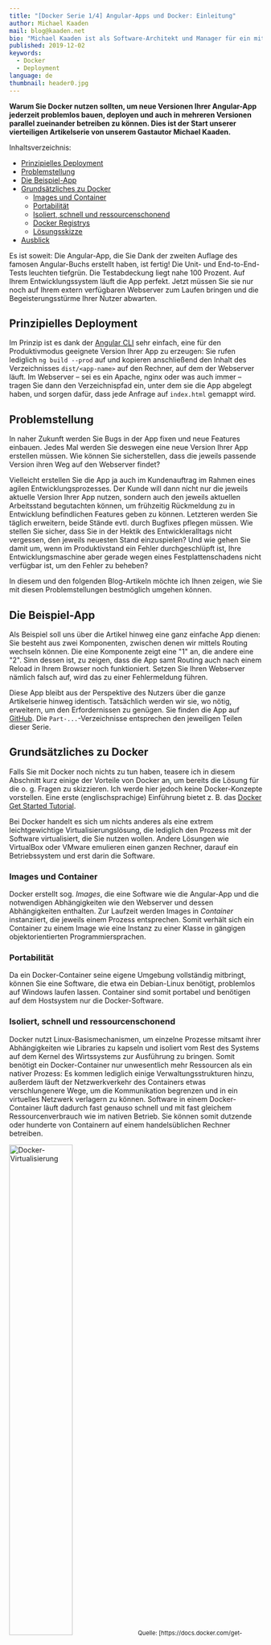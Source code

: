 ```yaml
---
title: "[Docker Serie 1/4] Angular-Apps und Docker: Einleitung"
author: Michael Kaaden
mail: blog@kaaden.net
bio: "Michael Kaaden ist als Software-Architekt und Manager für ein mittelständisches Unternehmen in Nürnberg tätig. Dort ist er für die technische Seite einer Cloud-Produktline verantwortlich. In dieser Eigenschaft kümmert er sich trotz seiner grundsätzlichen Affinität zu Angular nicht nur um Frontends, sondern neben der Gesamtarchitektur unter anderem auch um APIs, Backends, Datenbanken sowie Software-Entwicklungs- und Build-Prozesse. Wenn er in seiner Freizeit nicht gerade mit seiner Familie unterwegs ist, Full-Stack Developer spielt oder seine Nase in neue Technologien steckt, versucht er, seinen Laufstil zu verbessern und endlich den für ihn perfekten Fotoapparat zu finden."
published: 2019-12-02
keywords:
  - Docker
  - Deployment
language: de
thumbnail: header0.jpg
---
```


**Warum Sie Docker nutzen sollten, um neue Versionen Ihrer Angular-App jederzeit problemlos bauen, deployen und auch in mehreren Versionen parallel zueinander betreiben zu können.
Dies ist der Start unserer vierteiligen Artikelserie von unserem Gastautor Michael Kaaden.**

Inhaltsverzeichnis:

- [Prinzipielles Deployment](/blog/2019-12-docker0-intro#prinzipielles-deployment)
- [Problemstellung](/blog/2019-12-docker0-intro#problemstellung)
- [Die Beispiel-App](/blog/2019-12-docker0-intro#die-beispiel-app)
- [Grundsätzliches zu Docker](/blog/2019-12-docker0-intro#grundsaetzliches-zu-docker)
  - [Images und Container](/blog/2019-12-docker0-intro#images-und-container)
  - [Portabilität](/blog/2019-12-docker0-intro#portabilitaet)
  - [Isoliert, schnell und ressourcenschonend](/blog/2019-12-docker0-intro#isoliert-schnell-und-ressourcenschonend)
  - [Docker Registrys](/blog/2019-12-docker0-intro#docker-registrys)
  - [Lösungsskizze](/blog/2019-12-docker0-intro#loesungsskizze)
- [Ausblick](/blog/2019-12-docker0-intro#ausblick)

Es ist soweit: Die Angular-App, die Sie Dank der zweiten Auflage des famosen Angular-Buchs erstellt haben, ist fertig!
Die Unit- und End-to-End-Tests leuchten tiefgrün.
Die Testabdeckung liegt nahe 100 Prozent. Auf Ihrem Entwicklungssystem läuft die App perfekt.
Jetzt müssen Sie sie nur noch auf Ihrem extern verfügbaren Webserver zum Laufen bringen und die Begeisterungsstürme Ihrer Nutzer abwarten.

## Prinzipielles Deployment

Im Prinzip ist es dank der [Angular CLI](https://cli.angular.io/) sehr einfach, eine für den Produktivmodus geeignete Version Ihrer App zu erzeugen: Sie rufen lediglich `ng build --prod` auf und kopieren anschließend den Inhalt des Verzeichnisses `dist/<app-name>` auf den Rechner, auf dem der Webserver läuft.
Im Webserver – sei es ein Apache, nginx oder was auch immer – tragen Sie dann den Verzeichnispfad ein, unter dem sie die App abgelegt haben, und sorgen dafür, dass jede Anfrage auf `index.html` gemappt wird.

## Problemstellung

In naher Zukunft werden Sie Bugs in der App fixen und neue Features einbauen.
Jedes Mal werden Sie deswegen eine neue Version Ihrer App erstellen müssen.
Wie können Sie sicherstellen, dass die jeweils passende Version ihren Weg auf den Webserver findet?

Vielleicht erstellen Sie die App ja auch im Kundenauftrag im Rahmen eines agilen Entwicklungsprozesses.
Der Kunde will dann nicht nur die jeweils aktuelle Version Ihrer App nutzen, sondern auch den jeweils aktuellen Arbeitsstand begutachten können, um frühzeitig Rückmeldung zu in Entwicklung befindlichen Features geben zu können.
Letzteren werden Sie täglich erweitern, beide Stände evtl. durch Bugfixes pflegen müssen.
Wie stellen Sie sicher, dass Sie in der Hektik des Entwickleralltags nicht vergessen, den jeweils neuesten Stand einzuspielen?
Und wie gehen Sie damit um, wenn im Produktivstand ein Fehler durchgeschlüpft ist, Ihre Entwicklungsmaschine aber gerade wegen eines Festplattenschadens nicht verfügbar ist, um den Fehler zu beheben?

In diesem und den folgenden Blog-Artikeln möchte ich Ihnen zeigen, wie Sie mit diesen Problemstellungen bestmöglich umgehen können.

## Die Beispiel-App

Als Beispiel soll uns über die Artikel hinweg eine ganz einfache App dienen: Sie besteht aus zwei Komponenten, zwischen denen wir mittels Routing wechseln können. Die eine Komponente zeigt eine "1" an, die andere eine "2". Sinn dessen ist, zu zeigen, dass die App samt Routing auch nach einem Reload in Ihrem Browser noch funktioniert. Setzen Sie Ihren Webserver nämlich falsch auf, wird das zu einer Fehlermeldung führen.

Diese App bleibt aus der Perspektive des Nutzers über die ganze Artikelserie hinweg identisch. Tatsächlich werden wir sie, wo nötig, erweitern, um den Erfordernissen zu genügen. Sie finden die App auf [GitHub](https://github.com/MichaelKaaden/dockerized-app). Die `Part-...`-Verzeichnisse entsprechen den jeweiligen Teilen dieser Serie.

## Grundsätzliches zu Docker <a name="grundsaetzliches-zu-docker"></a>

Falls Sie mit Docker noch nichts zu tun haben, teasere ich in diesem Abschnitt kurz einige der Vorteile von Docker an, um bereits die Lösung für die o. g. Fragen zu skizzieren.
Ich werde hier jedoch keine Docker-Konzepte vorstellen.
Eine erste (englischsprachige) Einführung bietet z. B. das [Docker Get Started Tutorial](https://docs.docker.com/get-started/).

Bei Docker handelt es sich um nichts anderes als eine extrem leichtgewichtige Virtualisierungslösung, die lediglich den Prozess mit der Software virtualisiert, die Sie nutzen wollen.
Andere Lösungen wie VirtualBox oder VMware emulieren einen ganzen Rechner, darauf ein Betriebssystem und erst darin die Software.

### Images und Container

Docker erstellt sog. _Images_, die eine Software wie die Angular-App und die notwendigen Abhängigkeiten wie den Webserver und dessen Abhängigkeiten enthalten.
Zur Laufzeit werden Images in _Container_ instanziiert, die jeweils einem Prozess entsprechen.
Somit verhält sich ein Container zu einem Image wie eine Instanz zu einer Klasse in gängigen objektorientierten Programmiersprachen.

### Portabilität <a name="portabilitaet"></a>

Da ein Docker-Container seine eigene Umgebung vollständig mitbringt, können Sie eine Software, die etwa ein Debian-Linux benötigt, problemlos auf Windows laufen lassen. Container sind somit portabel und benötigen auf dem Hostsystem nur die Docker-Software.

### Isoliert, schnell und ressourcenschonend

Docker nutzt Linux-Basismechanismen, um einzelne Prozesse mitsamt ihrer Abhängigkeiten wie Libraries zu kapseln und isoliert vom Rest des Systems auf dem Kernel des Wirtssystems zur Ausführung zu bringen.
Somit benötigt ein Docker-Container nur unwesentlich mehr Ressourcen als ein nativer Prozess: Es kommen lediglich einige Verwaltungsstrukturen hinzu, außerdem läuft der Netzwerkverkehr des Containers etwas verschlungenere Wege, um die Kommunikation begrenzen und in ein virtuelles Netzwerk verlagern zu können.
Software in einem Docker-Container läuft dadurch fast genauso schnell und mit fast gleichem Ressourcenverbrauch wie im nativen Betrieb.
Sie können somit dutzende oder hunderte von Containern auf einem handelsüblichen Rechner betreiben.

<img src="https://website-articles.angular-buch.com/blog/2019-12-docker0-intro/docker-vm.png" alt="Docker-Virtualisierung" width="50%">  
<small>Quelle:
[https://docs.docker.com/get-started/](https://docs.docker.com/get-started/)</small>

### Docker Registrys

Docker-Images können über sog. _Docker Registrys_ verteilt werden.
Das können öffentliche wie der [Docker Hub](https://hub.docker.com/) oder auch private in Ihrem lokalen Netz sein.
Die Installation ist extrem einfach, denn auch die Registry kommt als Docker-Image auf Ihren Rechner.

Sie können Images über eine Registry in Ihrem Netzwerk verteilen:
Rechner A, sei es Ihr Entwicklerrechner oder ein Build Server, baut ein Docker-Image und schiebt dieses in die Registry.
Rechner B, Ihr Webserver, holt sich das jeweils neueste Image von der Registry und startet damit den Container neu.
Schon haben Sie eine neue Version Ihrer App zum Laufen gebracht.

Wenn Sie mehr zu dem Thema erfahren wollen, so empfehle ich Ihnen einen Blick in die offizielle Dokumentation zur [Docker Registry](https://docs.docker.com/registry/) zu werfen.
Diese ermöglicht es Ihnen, Ihre selbstgebauten Images zu hosten.

### Lösungsskizze <a name="loesungsskizze"></a>

Weiter oben habe ich schon die Problematik angedeutet, dass Sie ständig neue Versionen Ihrer App auf Ihren Webserver aufspielen müssen.
Wenn Sie bei jedem Commit in Ihrem Versionsverwaltungssystem automatisiert ein neues Docker-Image erzeugen und dieses von Ihrem Webserver aus holen und zur Ausführung bringen, brauchen Sie sich keine Gedanken mehr darüber zu machen, wie und wo Sie Ihre App bereitstellen.

Jedes Image kann mit sog. _Tags_ versehen werden.
Diese zeichnen Images mit Metadaten wie z. B. dem Zeitpunkt des Builds, dem Namen des aktuellen Entwicklungszweigs oder der Versionsnummer Ihrer Software aus.
Dadurch haben Sie nicht nur die Möglichkeit, mehrere Stände parallel bereitzuhalten, sondern Sie haben Ihre Images gleichzeitig auch versioniert vorliegen und können problemlos ein beliebiges Image aus der Versionshistorie zur Ausführung bringen.

Sie sehen, dass Docker viele Probleme löst, über die Sie früher oder später stolpern würden.

Für den Rest der Artikelserie gehe ich davon aus, dass Docker auf Ihrem System einwandfrei funktioniert.
Wie Sie das prüfen können, zeigt der o. g. [_Getting Started Guide_](https://docs.docker.com/get-started/#test-docker-installation).

## Ausblick

Ich werde Ihnen in drei weiteren Artikeln die wichtigsten Punkte zu Angular mit Docker vermitteln.
Nach jedem Advent veröffentliche ich hierzu einen neuen Artikel.
Die Artikelserie besteht aus den folgenden Teilen:

1. [Angular-Apps und Docker: Einleitung](https://angular-buch.com/blog/2019-12-docker0-intro) **(der aktuelle Artikel)**
2. [Angular-App über Docker bereitstellen](https://angular-buch.com/blog/2019-12-docker1-simple-case)
3. [Build Once, Run Anywhere oder: Konfiguration über Docker verwalten](https://angular-buch.com/blog/2019-12-docker2-build-once-run-anywhere)
4. Multi-Stage Builds oder: Immer die Build-Umgebung dabei haben _(Artikel erscheint Montag, den 23.12.2019)_

<br>
<hr>

<small>**Titelbild:** Bild von [Thomas G.](https://pixabay.com/de/users/Thomas_G-7083/) auf [Pixabay](https://pixabay.com/de/), bearbeitet</small>
